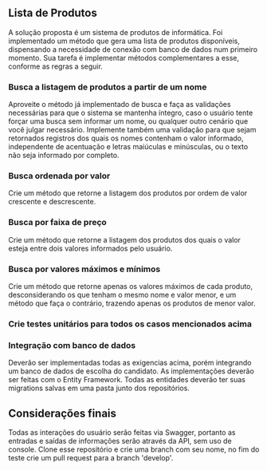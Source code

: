 ## Lista de Produtos

A solução proposta é um sistema de produtos de informática. Foi implementado um método que gera uma lista de produtos disponíveis, dispensando a necessidade de conexão com banco de dados num primeiro momento. Sua tarefa é implementar métodos complementares a esse, conforme as regras a seguir.

### Busca a listagem de produtos a partir de um nome

Aproveite o método já implementado de busca e faça as validações necessárias para que o sistema se mantenha íntegro, caso o usuário tente forçar uma busca sem informar um nome, ou qualquer outro cenário que você julgar necessário. Implemente também uma validação para que sejam retornados registros dos quais os nomes contenham o valor informado, independente de acentuação e letras maiúculas e minúsculas, ou o texto não seja informado por completo.

### Busca ordenada por valor

Crie um método que retorne a listagem dos produtos por ordem de valor crescente e descrescente.

### Busca por faixa de preço

Crie um método que retorne a listagem dos produtos dos quais o valor esteja entre dois valores informados pelo usuário.

### Busca por valores máximos e mínimos

Crie um método que retorne apenas os valores máximos de cada produto, desconsiderando os que tenham o mesmo nome e valor menor, e um método que faça o contrário, trazendo apenas os produtos de menor valor.

### Crie testes unitários para todos os casos mencionados acima

### Integração com banco de dados

Deverão ser implementadas todas as exigencias acima, porém integrando um banco de dados de escolha do candidato. As implementações deverão ser feitas com o Entity Framework. Todas as entidades deverão ter suas migrations salvas em uma pasta junto dos repositórios.

## Considerações finais

Todas as interações do usuário serão feitas via Swagger, portanto as entradas e saídas de informações serão através da API, sem uso de console.
Clone esse repositório e crie uma branch com seu nome, no fim do teste crie um pull request para a branch 'develop'.
